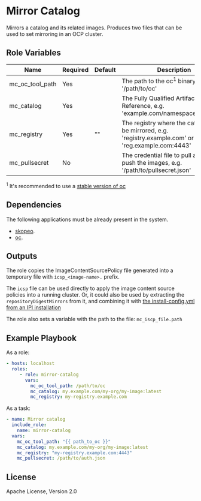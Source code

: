 # Mirror Catalog

Mirrors a catalog and its related images. Produces two files that can be used to set mirroring in an OCP cluster.

## Role Variables

Name            | Required | Default | Description
----------------|----------| --------|-------------
mc_oc_tool_path | Yes      |         | The path to the oc<sup>1</sup> binary, e.g. '/path/to/oc'
mc_catalog      | Yes      |         | The Fully Qualified Artifact Reference, e.g. 'example.com/namespace/web:v1.0'
mc_registry     | Yes      | ""      | The registry where the catalog will be mirrored, e.g. 'registry.example.com' or 'reg.example.com:4443'
mc_pullsecret   | No       |         | The credential file to pull and/or push the images, e.g. '/path/to/pullsecret.json'

<sup>1</sup> It's recommended to use a [stable version of oc](https://mirror.openshift.com/pub/openshift-v4/x86_64/clients/ocp/stable/)

## Dependencies

The following applications must be already present in the system.

- [skopeo](https://github.com/containers/skopeo/blob/main/install.md).
- [oc](https://docs.openshift.com/container-platform/latest/cli_reference/openshift_cli/getting-started-cli.html).

## Outputs

The role copies the ImageContentSourcePolicy file generated into a temporary file with `icsp_<image-name>.` prefix.

The `icsp` file can be used directly to apply the image content source policies into a running cluster. Or, it could also be used by extracting the `repositoryDigestMirrors` from it, and combining it with [the install-config.yml from an IPI installation](https://openshift-kni.github.io/baremetal-deploy/4.8/Deployment.html#_modify_the_install_config_yaml_file_to_use_the_disconnected_registry_optional)

The role also sets a variable with the path to the file: `mc_iscp_file.path`

## Example Playbook

As a role:

```yaml
- hosts: localhost
  roles:
     - role: mirror-catalog
       vars:
         mc_oc_tool_path: /path/to/oc
         mc_catalog: my.example.com/my-org/my-image:latest
         mc_registry: my-registry.example.com
```

As a task:

```yaml
- name: Mirror catalog
  include_role:
    name: mirror-catalog
  vars:
    mc_oc_tool_path: "{{ path_to_oc }}"
    mc_catalog: my.example.com/my-org/my-image:latest
    mc_registry: "my-registry.example.com:4443"
    mc_pullsecret: /path/to/auth.json
```

## License

Apache License, Version 2.0
